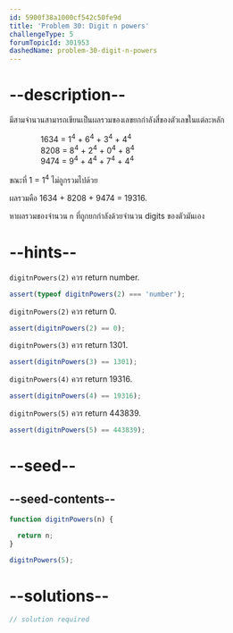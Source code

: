 ```yaml
---
id: 5900f38a1000cf542c50fe9d
title: 'Problem 30: Digit n powers'
challengeType: 5
forumTopicId: 301953
dashedName: problem-30-digit-n-powers
---
```


# --description--

มีสามจำนวนสามารถเขียนเป็นผลรวมของเลขยกกำลังสี่ของตัวเลขในแต่ละหลัก

<div style='margin-left: 4em;'>
  1634 = 1<sup>4</sup> + 6<sup>4</sup> + 3<sup>4</sup> + 4<sup>4</sup><br>
  8208 = 8<sup>4</sup> + 2<sup>4</sup> + 0<sup>4</sup> + 8<sup>4</sup><br>
  9474 = 9<sup>4</sup> + 4<sup>4</sup> + 7<sup>4</sup> + 4<sup>4</sup><br>
</div>

ขณะที่ 1 = 1<sup>4</sup> ไม่ถูกรวมไปด้วย

ผลรวมคือ 1634 + 8208 + 9474 = 19316.

หาผลรวมของจำนวน `n` ที่ถูกยกกำลังด้วยจำนวน digits ของตัวมันเอง

# --hints--

`digitnPowers(2)` ควร return number.

```js
assert(typeof digitnPowers(2) === 'number');
```

`digitnPowers(2)` ควร return 0.

```js
assert(digitnPowers(2) == 0);
```

`digitnPowers(3)` ควร return 1301.

```js
assert(digitnPowers(3) == 1301);
```

`digitnPowers(4)` ควร return 19316.

```js
assert(digitnPowers(4) == 19316);
```

`digitnPowers(5)` ควร return 443839.

```js
assert(digitnPowers(5) == 443839);
```

# --seed--

## --seed-contents--

```js
function digitnPowers(n) {

  return n;
}

digitnPowers(5);
```

# --solutions--

```js
// solution required
```
